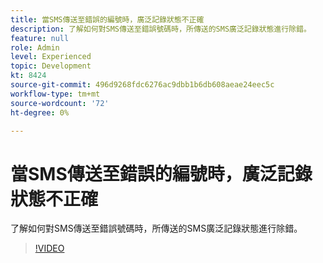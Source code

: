 ```yaml
---
title: 當SMS傳送至錯誤的編號時，廣泛記錄狀態不正確
description: 了解如何對SMS傳送至錯誤號碼時，所傳送的SMS廣泛記錄狀態進行除錯。
feature: null
role: Admin
level: Experienced
topic: Development
kt: 8424
source-git-commit: 496d9268fdc6276ac9dbb1b6db608aeae24eec5c
workflow-type: tm+mt
source-wordcount: '72'
ht-degree: 0%

---
```



# 當SMS傳送至錯誤的編號時，廣泛記錄狀態不正確

了解如何對SMS傳送至錯誤號碼時，所傳送的SMS廣泛記錄狀態進行除錯。

>[!VIDEO](https://video.tv.adobe.com/v/335980?quality=12)
